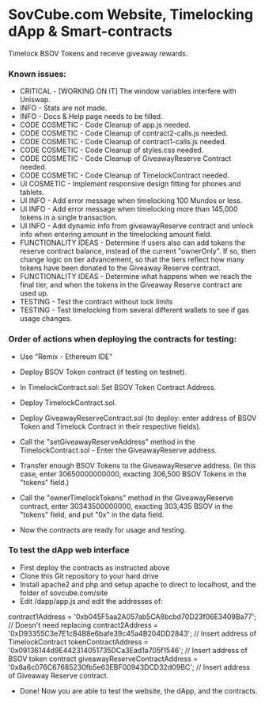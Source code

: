 # SovCube.com Website, Timelocking dApp & Smart-contracts

Timelock BSOV Tokens and receive giveaway rewards.

### Known issues:

- CRITICAL - [WORKING ON IT] The window variables interfere with Uniswap.
- INFO - Stats are not made.
- INFO - Docs & Help page needs to be filled.
- CODE COSMETIC - Code Cleanup of app.js needed.
- CODE COSMETIC - Code Cleanup of contract2-calls.js needed.
- CODE COSMETIC - Code Cleanup of contract1-calls.js needed.
- CODE COSMETIC - Code Cleanup of styles.css needed.
- CODE COSMETIC - Code Cleanup of GiveawayReserve Contract needed.
- CODE COSMETIC - Code Cleanup of TimelockContract needed.
- UI COSMETIC - Implement responsive design fitting for phones and tablets.
- UI INFO - Add error message when timelocking 100 Mundos or less.
- UI INFO - Add error message when timelocking more than 145,000 tokens in a single transaction.
- UI INFO - Add dynamic info from giveawayReserve contract and unlock info when entering amount in the timelocking amount field. 
- FUNCTIONALITY IDEAS - Determine if users also can add tokens the reserve contract balance, instead of the current "ownerOnly". If so, then change logic on tier advancement, so that the tiers reflect how many tokens have been donated to the Giveaway Reserve contract.
- FUNCTIONALITY IDEAS - Determine what happens when we reach the final tier, and when the tokens in the Giveaway Reserve contract are used up.
- TESTING - Test the contract without lock limits
- TESTING - Test timelocking from several different wallets to see if gas usage changes.

### Order of actions when deploying the contracts for testing:
- Use "Remix - Ethereum IDE"
- Deploy BSOV Token contract (if testing on testnet).
- In TimelockContract.sol: Set BSOV Token Contract Address.
- Deploy TimelockContract.sol.
- Deploy GiveawayReserveContract.sol (to deploy: enter address of BSOV Token and Timelock Contract in their respective fields).
- Call the "setGiveawayReserveAddress" method in the TimelockContract.sol - Enter the GiveawayReserve address.
- Transfer enough BSOV Tokens to the GiveawayReserve address. (In this case, enter 30650000000000, exacting 306,500 BSOV Tokens in the "tokens" field.)
- Call the "ownerTimelockTokens" method in the GiveawayReserve contract, enter 30343500000000, exacting 303,435 BSOV in the "tokens" field, and put "0x" in the data field.

- Now the contracts are ready for usage and testing.

### To test the dApp web interface
- First deploy the contracts as instructed above
- Clone this Git repository to your hard drive
- Install apache2 and php and setup apache to direct to localhost, and the folder of sovcube.com/site
- Edit /dapp/app.js and edit the addresses of:

contract1Address = '0xb045F5aa2A057ab5CA8bcbd70D23f06E3409Ba77'; // Doesn't need replacing
contract2Address = '0xD93355C3e7E1cB4B8e6bafe39c45a4B204DD2843'; // Insert address of TimelockContract
tokenContractAddress = '0x09136144d9E442314051735DCa3Ead1a705f1546'; // Insert address of BSOV token contract
giveawayReserveContractAddress = '0x8a6c076C67685230fb5e63EBF00943DCD32d09BC'; // Insert address of Giveaway Reserve contract.


- Done! Now you are able to test the website, the dApp, and the contracts.


